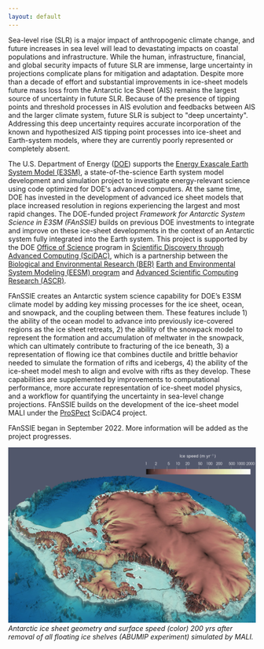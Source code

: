 ```yaml
---
layout: default
---
```


Sea-level rise (SLR) is a major impact of anthropogenic climate change, and future increases in sea level will lead to devastating impacts on coastal populations and infrastructure.    While the human, infrastructure, financial, and global security impacts of future SLR are immense, large uncertainty in projections complicate plans for mitigation and adaptation.   Despite more than a decade of effort and substantial improvements in ice-sheet models  future mass loss from the Antarctic Ice Sheet (AIS) remains the largest source of uncertainty in future SLR.   Because of the presence of tipping points and threshold processes in AIS evolution  and feedbacks between AIS and the larger climate system, future SLR is subject to "deep uncertainty".  Addressing this deep uncertainty  requires accurate incorporation of the known and hypothesized AIS tipping point processes into ice-sheet and Earth-system models, where they are currently poorly represented or completely absent.


The U.S. Department of Energy ([DOE](https://energy.gov/)) supports the [Energy Exascale Earth System Model (E3SM)](https://e3sm.org), a state-of-the-science Earth system model development and simulation project to investigate energy-relevant science using code optimized for DOE's advanced computers.  At the same time, DOE has invested in the development of advanced ice sheet models that place increased resolution in regions experiencing the largest and most rapid changes. The DOE-funded project *Framework for Antarctic System Science in E3SM (FAnSSIE)* builds on previous DOE investments to integrate and improve on these ice-sheet developments in the context of an Antarctic system fully integrated into the Earth system.  This project is supported by the DOE [Office of Science](https://www.energy.gov/science/office-science) program in [Scientific Discovery through Advanced Computing (SciDAC)](https://www.scidac.gov/), which is a partnership between the [Biological and Environmental Research (BER)](https://science.osti.gov/ber) [Earth and Environmental System Modeling (EESM) program](https://science.osti.gov/ber/Research/eessd/Earth-and-Environmental-System-Modeling) and [Advanced Scientific Computing Research (ASCR)](https://www.energy.gov/science/ascr/advanced-scientific-computing-research).

FAnSSIE creates an Antarctic system science capability for DOE’s E3SM climate model by adding key missing processes for the ice sheet, ocean, and snowpack, and the coupling between them.  These features include 1) the ability of the ocean model to advance into previously ice-covered regions as the ice sheet retreats, 2) the ability of the snowpack model to represent the formation and accumulation of meltwater in the snowpack, which can ultimately contribute to fracturing of the ice beneath, 3) a representation of flowing ice that combines ductile and brittle behavior needed to simulate the formation of rifts and icebergs, 4) the ability of the ice-sheet model mesh to align and evolve with rifts as they develop.  These capabilities are supplemented by improvements to computational performance, more accurate representation of ice-sheet model physics, and a workflow for quantifying the uncertainty in sea-level change projections.  FAnSSIE builds on the development of the ice-sheet model MALI under the [ProSPect](https://doe-prospect.github.io/) SciDAC4 project.

FAnSSIE began in September 2022.  More information will be added as the project progresses.

![abumipMali](images/MALI-ABUMIP-200yrs.png)
*Antarctic ice sheet geometry and surface speed (color) 200 yrs after removal of all floating ice shelves (ABUMIP experiment) simulated by MALI.*

